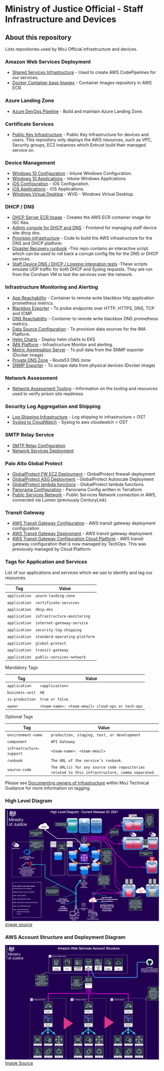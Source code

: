 # Ministry of Justice Official - Staff Infrastructure and Devices

## About this repository

Lists repositories used by MoJ Official infrastructure and devices.

### Amazon Web Services Deployment

- [Shared Services Infrastructure](https://github.com/ministryofjustice/staff-device-shared-services-infrastructure) - Used to create AWS CodePipelines for our services.
- [Docker Container base Images](https://github.com/ministryofjustice/staff-device-docker-base-images) - Container Images repository in AWS ECR.

### Azure Landing Zone

- [Azure DevOps Pipeline](https://github.com/ministryofjustice/staff-infrastructure-azure-landing-zone) - Build and maintain Azure Landing Zone.

### Certificate Services

- [Public Key Infrastructure](https://github.com/ministryofjustice/staff-infrastructure-certificate-services) - Public Key Infrastructure for devices and users. This repository only deploys the AWS resources, such as VPC, Security groups, EC2 instances which Entrust build their managed service on.

### Device Management

- [Windows 10 Configuration](https://github.com/ministryofjustice/staff-device-management-windows10-configuration) - Intune Windows Configuration.
- [Windows 10 Applications](https://github.com/ministryofjuestice/staff-device-management-windows10-apps) - Intune Windows Applications.
- [iOS Configuration](https://github.com/ministryofjustice/staff-device-management-ios-configuration) - iOS Configuration.
- [iOS Applications](https://github.com/ministryofjustice/staff-device-management-ios-apps) - iOS Applications.
- [Windows Virtual Desktop](https://github.com/ministryofjustice/staff-device-management-virtualdesktop) - WVD - Windows Virtual Desktop.

### DHCP / DNS

- [DHCP Server ECR Image](https://github.com/ministryofjustice/staff-device-dhcp-server) - Creates the AWS ECR container image for ISC Kea.
- [Admin console for DHCP and DNS](https://github.com/ministryofjustice/staff-device-dns-dhcp-admin) - Frontend for managing staff device site dhcp dns.
- [Provision infrastructure](https://github.com/ministryofjustice/staff-device-dns-dhcp-infrastructure) - Code to build the AWS infrastructure for the DNS and DHCP platform.
- [Disaster Recovery runbook](https://github.com/ministryofjustice/staff-device-dns-dhcp-disaster-recovery) -This repo contains an interactive script which can be used to roll back a corrupt config file for the DNS or DHCP services.
- [Staff Device DNS / DHCP / Logging integration tests](ministryofjustice/staff-device-logging-dns-dhcp-integration-tests) -These scripts emulate UDP traffic for both DHCP and Syslog requests. They are run from the Corsham VM to test the services over the network.

### Infrastructure Monitoring and Alerting

- [App Reachability](https://github.com/ministryofjustice/staff-infrastructure-monitoring-app-reachability) - Container to remote write blackbox http application prometheus metrics.
- [Blackbox Exporter](https://github.com/ministryofjustice/staff-infrastructure-monitoring-blackbox-exporter) - To probe endpoints over HTTP, HTTPS, DNS, TCP and ICMP.
- [DNS Reachability](https://github.com/ministryofjustice/staff-infrastructure-monitoring-dns-reachability) - Container to remote write blackbox DNS prometheus metrics.
- [Data Source Configuration](https://github.com/ministryofjustice/staff-infrastructure-monitoring-config) - To provision data sources for the IMA Platform.
- [Helm Charts](https://github.com/ministryofjustice/staff-infrastructure-monitoring-deployments) - Deploy helm charts to EKS
- [IMA Platform](https://github.com/ministryofjustice/staff-infrastructure-monitoring) - Infrastructure Monitor and alerting.
- [Metric Aggregation Server](https://github.com/ministryofjustice/staff-infrastructure-metric-aggregation-server) - To pull data from the SNMP exporter (Docker image)
- [Private DNS Zone](https://github.com/ministryofjustice/staff-device-private-dns-zone) - Route53 DNS zone
- [SNMP Exporter](https://github.com/ministryofjustice/staff-infrastructure-monitoring-snmpexporter) - To scrape data from physical devices (Docker image)


### Network Assessment

- [Network Assessment Tooling](https://github.com/ministryofjustice) - Information on the tooling and resources used to verify prison site readiness

### Security Log Aggregation and Shipping

- [Log Shipping Infrastructure](https://github.com/ministryofjustice/staff-device-logging-infrastructure) - Log shipping to infrastructure > OST
- [Syslog to CloudWatch](https://github.com/ministryofjustice/staff-device-logging-syslog-to-cloudwatch) - Syslog to aws cloudwatch > OST

### SMTP Relay Service

- [SMTP Relay Configuration](https://github.com/ministryofjustice/staff-infrastructure-smtp-relay-server)
- [Network Services Deployment](https://github.com/ministryofjustice/staff-infrastructure-network-services)

### Palo Alto Global Protect

- [GlobalProtect FW EC2 Deployment](https://github.com/ministryofjustice/deployment-GlobalProtect) - GlobalProtect firewall deployment
- [GlobalProtect ASG Deployment](https://github.com/ministryofjustice/deployment-GlobalProtect-ASG) - GlobalProtect Autoscale Deployment
- [GlobalProtect lambda functions](https://github.com/ministryofjustice/terraform-aws-step_function_globalprotect) - GlobalProtect lambda functions
- [Panorama Configuration](https://github.com/ministryofjustice/terraform-panorama-config) - Panorama Config written in Terraform
- [Public Services Network](https://github.com/ministryofjustice/deployment-PSN) - Public Services Network connection in AWS, connected via Lumen (previously CenturyLink)

### Transit Gateway

- [AWS Transit Gateway Configuration](https://github.com/ministryofjustice/terraform-aws-tgw) - AWS transit gateway deployment configuration
- [AWS Transit Gateway Deployment](https://github.com/ministryofjustice/deployment-tgw) - AWS transit gateway deployment
- [AWS Transit Gateway Configuration Cloud Platform](https://github.com/ministryofjustice/transit-gateways) - AWS transit gateway configuration that is now managed by TechOps. This was previously managed by Cloud Platform.

### Tags for Application and Services

List of our applications and services which we use to identify and tag our resources.

| Tag             | Value                                              |
| --------------- | ---------------------------------------------------|
| `application`   | `azure-landing-zone`                               |
| `application`   | `certificate-services`                             |
| `application`   | `dhcp-dns`                                         |
| `application`   | `infrastructure-monitoring`                        |
| `application`   | `internet-gateway-service`                         |
| `application`   | `security-log-shipping`                            |
| `application`   | `standard-operating-platform`                      |
| `application`   | `global-protect`                                   |
| `application`   | `transit-gateway`                                  |
| `application`   | `public-services-network`                          |

Mandatory Tags

| Tag             | Value                                              |
| --------------- | ---------------------------------------------------|
| `application`   | `<applicaiton>`                                    |
| `business-unit` | `HQ`                                               |
| `is-production` | `true or false`                                    |
| `owner`         | `<team-name>: <team-email> cloud-ops or tech-ops`  |

Optional Tags

| Tag                      | Value                                                     |
| ------------------------ | --------------------------------------------------------- |
| `environment-name`       | `production, staging, test, or development`               |
| `component`              | `API Gateway`                                             |
| `infrastructure-support` | `<team-name>: <team-email>`                               |
| `runbook`                | `The URL of the service’s runbook.`                       |
| `source-code`            | `The URL(s) for any source code repositories related to this infrastructure, comma separated.` |

Please see [Documenting owners of infrastructure](https://ministryofjustice.github.io/technical-guidance/documentation/standards/documenting-infrastructure-owners.html#documenting-owners-of-infrastructure) within MoJ Technical Guidance for more information on tagging.

### High Level Diagram

![High Level Diagram](diagrams/hld.png)
[image source](diagrams/hld-diagrams.drawio)

### AWS Account Structure and Deployment Diagram

![AWS Environments](diagrams/hld-aws-env.png)
[Image Source](diagrams/hld-diagrams.drawio)
